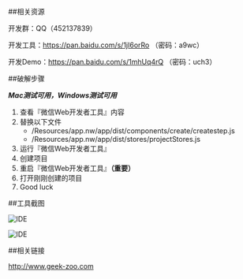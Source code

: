 ##相关资源

开发群：QQ（452137839）

开发工具：https://pan.baidu.com/s/1jI6orRo （密码：a9wc）

开发Demo：https://pan.baidu.com/s/1mhUq4rQ （密码：uch3）

##破解步骤

***Mac测试可用，Windows测试可用***

1. 查看『微信Web开发者工具』内容
2. 替换以下文件
	* /Resources/app.nw/app/dist/components/create/createstep.js
	* /Resources/app.nw/app/dist/stores/projectStores.js
3. 运行『微信Web开发者工具』
4. 创建项目
5. 重启『微信Web开发者工具』**（重要）**
7. 打开刚刚创建的项目
8. Good luck

##工具截图

![IDE](https://cloud.githubusercontent.com/assets/876707/18745196/f4f0488e-80f3-11e6-844b-f45d7e52a23c.png)

![IDE](https://cloud.githubusercontent.com/assets/876707/18745200/f7a74870-80f3-11e6-83cf-df00f7f87f56.png)

##相关链接

http://www.geek-zoo.com
